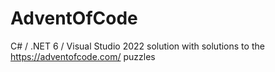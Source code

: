 # AdventOfCode

C# / .NET 6 / Visual Studio 2022 solution with solutions to the https://adventofcode.com/ puzzles

